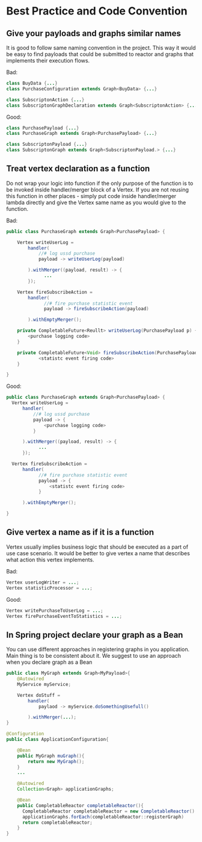 # Best Practice and Code Convention

## Give your payloads and graphs similar names
It is good to follow same naming convention in the project. 
This way it would be easy to find payloads that could be submitted to reactor 
and graphs that implements their execution flows. 

Bad:
```java
class BuyData {...}
class PurchaseConfiguration extends Graph<BuyData> {...}

class SubscriptonAction {...}
class SubscriptonGraphDeclaration extends Graph<SubscriptonAction> {...}
```
Good:
```java
class PurchasePayload {...}
class PurchaseGraph extends Graph<PurchasePayload> {...}

class SubscriptonPayload {...}
class SubscriptonGraph extends Graph<SubscriptonPayload.> {...}
```

## Treat vertex declaration as a function
Do not wrap your logic into function if the only purpose of the function is to
be invoked inside handler/merger block of a Vertex.
If you are not reusing this function in other places - simply put code inside
handler/merger lambda directly and give the Vertex same name as you would give
to the function.

Bad:
```java
public class PurchaseGraph extends Graph<PurchasePayload> {

    Vertex writeUserLog =
        handler(
            //# log ussd purchase
            payload -> writeUserLog(payload)

        ).withMerger((payload, result) -> {
              ...
        });

    Vertex fireSubscribeAction =
        handler(
              //# fire purchase statistic event
              payload -> fireSubscribeAction(payload)

        ).withEmptyMerger();

    private CompletableFuture<Reullt> writeUserLog(PurchasePayload p) {
        <purchase logging code>
    }

    private CompletableFuture<Void> fireSubscribeAction(PurchasePayload payload) {
            <statistc event firing code>
    }

}

```
Good:
```java
public class PurchaseGraph extends Graph<PurchasePayload> {
  Vertex writeUserLog =
      handler(
          //# log ussd purchase
          payload -> {
              <purchase logging code>
          }

      ).withMerger((payload, result) -> {
            ...
      });

  Vertex fireSubscribeAction =
      handler(
            //# fire purchase statistic event
            payload -> {
                <statistc event firing code>
            }

      ).withEmptyMerger();

}

```
## Give vertex a name as if it is a function
Vertex usually implies business logic that should be executed as a part of 
use case scenario. 
It would be better to give vertex a name 
that describes what action this vertex implements.     


Bad:
```java
Vertex userLogWriter = ...;
Vertex statisticProcessor = ...;
```
Good:
```java
Vertex writePurchaseToUserLog = ...;
Vertex firePurchaseEventToStatistics = ...;
```
## In Spring project declare your graph as a Bean
You can use different approaches in registering graphs in you application. 
Main thing is to be consistent about it. 
We suggest to use an approach when you declare graph as a Bean

```java
public class MyGraph extends Graph<MyPayload>{
    @Autowired
    MyService myService;

    Vertex doStuff =
        handler(
            paylaod -> myService.doSomethingUsefull()

        ).withMerger(...);
}

@Configuration
public class ApplicationConfiguration{

    @Bean
    public MyGraph muGraph(){
        return new MyGraph();
    }
    ...

    @Autowired
    Collection<Graph> applicationGraphs;

    @Bean
    public CompletableReactor completableReactor(){
      CompletableReactor completableReactor = new CompletableReactor()
      applicationGraphs.forEach(completableReactor::registerGraph)
      return completableReactor;
    }
}
```


<!--
```
//TODO explain best practice block here
Use Vertex clone instead of function reusing for similar logic
Do not vertex templating via functions. use clone instead

val vertex = handler{}.withMerger{}
---
not:
val vertex = foo(myState)
fun foo(){
    return handler{}.withMerger()
}
```
-->